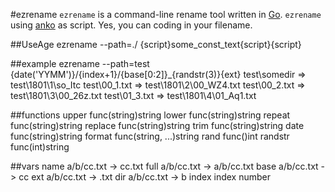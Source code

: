 #ezrename
`ezrename` is a command-line rename tool written in [Go](https://golang.org/). `ezrename` using [anko](https://github.com/mattn/anko) as script. Yes, you can coding in your filename.

##UseAge
    ezrename --path=./ {script}some_const_text{script}{script}

##example
    ezrename --path=test {date('YYMM')}/{index+1}/{base[0:2]}_{randstr(3)}{ext} 
    test\somedir                         => test\1801\1\so_Itc
    test\00_1.txt                        => test\1801\2\00_WZ4.txt
    test\00_2.txt                        => test\1801\3\00_26z.txt
    test\01_3.txt                        => test\1801\4\01_Aq1.txt

##functions
    upper   func(string)string
    lower   func(string)string
    repeat  func(string)string
    replace func(string)string
    trim    func(string)string
    date    func(string)string
    format  func(string, ...)string
    rand    func()int
    randstr func(int)string

##vars
    name    a/b/cc.txt -> cc.txt
    full    a/b/cc.txt -> a/b/cc.txt
    base    a/b/cc.txt -> cc
    ext     a/b/cc.txt -> .txt
    dir     a/b/cc.txt -> b
    index   index number 
